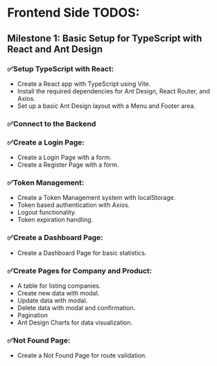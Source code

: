 # Frontend Side TODOS:

## Milestone 1: Basic Setup for TypeScript with React and Ant Design

### ✅Setup TypeScript with React:

- Create a React app with TypeScript using Vite.
- Install the required dependencies for Ant Design, React Router, and Axios.
- Set up a basic Ant Design layout with a Menu and Footer area.

### ✅Connect to the Backend

### ✅Create a Login Page:

- Create a Login Page with a form.
- Create a Register Page with a form.

### ✅Token Management:

- Create a Token Management system with localStorage.
- Token based authentication with Axios.
- Logout functionality.
- Token expiration handling.

### ✅Create a Dashboard Page:

- Create a Dashboard Page for basic statistics.

### ✅Create Pages for Company and Product:

- A table for listing companies.
- Create new data with modal.
- Update data with modal.
- Delete data with modal and confirmation.
- Pagination
- Ant Design Charts for data visualization.

### ✅Not Found Page:

- Create a Not Found Page for route validation.
